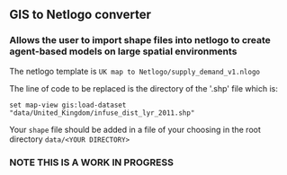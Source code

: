 ## GIS to Netlogo converter
### Allows the user to import shape files into netlogo to create agent-based models on large spatial environments
The netlogo template is `UK map to Netlogo/supply_demand_v1.nlogo`

The line of code to be replaced is the directory of the '.shp' file which is:

`set map-view gis:load-dataset "data/United_Kingdom/infuse_dist_lyr_2011.shp"`

Your `shape` file should be added in a file of your choosing in the root directory `data/<YOUR DIRECTORY>`

### NOTE THIS IS A WORK IN PROGRESS
